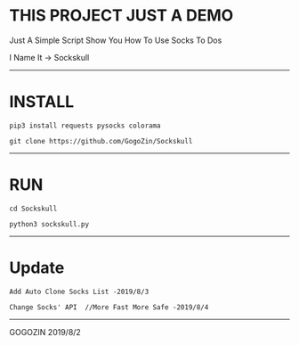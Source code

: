 # THIS PROJECT JUST A DEMO

Just A Simple Script Show You How To Use Socks To Dos

I Name It -> Sockskull
***********************************************************
# INSTALL

    pip3 install requests pysocks colorama
    
    git clone https://github.com/GogoZin/Sockskull
***********************************************************
# RUN

    cd Sockskull

    python3 sockskull.py
***********************************************************
# Update 

    Add Auto Clone Socks List -2019/8/3
    
    Change Socks' API  //More Fast More Safe -2019/8/4
***********************************************************
GOGOZIN 2019/8/2
